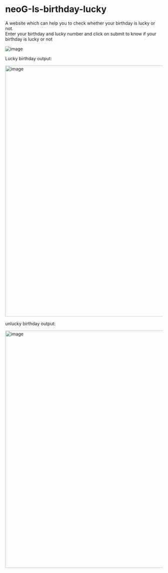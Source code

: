 # neoG-Is-birthday-lucky
A website which can help you to check whether your birthday is lucky or not.
<br />
Enter your birthday and lucky number and click on submit to know if your birthday is lucky or not


![image](https://user-images.githubusercontent.com/67045730/190401743-d251d82e-b2d1-47a3-a3ab-f084923e170e.png)





Lucky birthday output:


<img width="801" alt="image" src="https://user-images.githubusercontent.com/67045730/190401987-f83e5121-dff6-4e33-8da2-7d9272de90d5.png">




unlucky birthday output:


<img width="757" alt="image" src="https://user-images.githubusercontent.com/67045730/190402124-bac4619b-da5d-43a8-8936-d07656a5388a.png">

